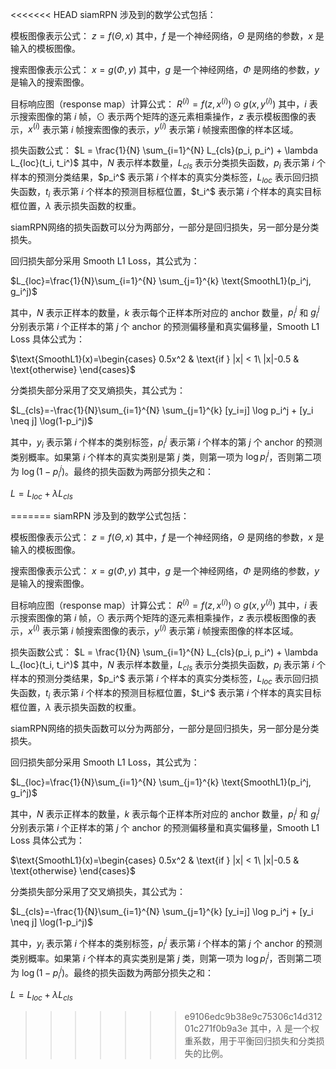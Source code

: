 <<<<<<< HEAD
siamRPN 涉及到的数学公式包括：

模板图像表示公式：
$z= f(\Theta, x)$
其中，$f$ 是一个神经网络，$\Theta$ 是网络的参数，$x$ 是输入的模板图像。

搜索图像表示公式：
$x = g(\Phi, y)$
其中，$g$ 是一个神经网络，$\Phi$ 是网络的参数，$y$ 是输入的搜索图像。

目标响应图（response map）计算公式：
$R^{(i)} = f(z, x^{(i)}) \odot g(x, y^{(i)})$
其中，$i$ 表示搜索图像的第 $i$ 帧，$\odot$ 表示两个矩阵的逐元素相乘操作，$z$ 表示模板图像的表示，$x^{(i)}$ 表示第 $i$ 帧搜索图像的表示，$y^{(i)}$ 表示第 $i$ 帧搜索图像的样本区域。

损失函数公式：
$L = \frac{1}{N} \sum_{i=1}^{N} L_{cls}(p_i, p_i^) + \lambda L_{loc}(t_i, t_i^)$
其中，$N$ 表示样本数量，$L_{cls}$ 表示分类损失函数，$p_i$ 表示第 $i$ 个样本的预测分类结果，$p_i^$ 表示第 $i$ 个样本的真实分类标签，$L_{loc}$ 表示回归损失函数，$t_i$ 表示第 $i$ 个样本的预测目标框位置，$t_i^$ 表示第 $i$ 个样本的真实目标框位置，$\lambda$ 表示损失函数的权重。


siamRPN网络的损失函数可以分为两部分，一部分是回归损失，另一部分是分类损失。

回归损失部分采用 Smooth L1 Loss，其公式为：

$L_{loc}=\frac{1}{N}\sum_{i=1}^{N} \sum_{j=1}^{k} \text{SmoothL1}(p_i^j, g_i^j)$

其中，$N$ 表示正样本的数量，$k$ 表示每个正样本所对应的 anchor 数量，$p_i^j$ 和 $g_i^j$ 分别表示第 $i$ 个正样本的第 $j$ 个 anchor 的预测偏移量和真实偏移量，Smooth L1 Loss 具体公式为：

$\text{SmoothL1}(x)=\begin{cases} 0.5x^2 & \text{if } |x| < 1\ |x|-0.5 & \text{otherwise} \end{cases}$

分类损失部分采用了交叉熵损失，其公式为：

$L_{cls}=-\frac{1}{N}\sum_{i=1}^{N} \sum_{j=1}^{k} [y_i=j] \log p_i^j + [y_i \neq j] \log(1-p_i^j)$

其中，$y_i$ 表示第 $i$ 个样本的类别标签，$p_i^j$ 表示第 $i$ 个样本的第 $j$ 个 anchor 的预测类别概率。如果第 $i$ 个样本的真实类别是第 $j$ 类，则第一项为 $\log p_i^j$，否则第二项为 $\log(1-p_i^j)$。最终的损失函数为两部分损失之和：

$L=L_{loc}+\lambda L_{cls}$

=======
siamRPN 涉及到的数学公式包括：

模板图像表示公式：
$z= f(\Theta, x)$
其中，$f$ 是一个神经网络，$\Theta$ 是网络的参数，$x$ 是输入的模板图像。

搜索图像表示公式：
$x = g(\Phi, y)$
其中，$g$ 是一个神经网络，$\Phi$ 是网络的参数，$y$ 是输入的搜索图像。

目标响应图（response map）计算公式：
$R^{(i)} = f(z, x^{(i)}) \odot g(x, y^{(i)})$
其中，$i$ 表示搜索图像的第 $i$ 帧，$\odot$ 表示两个矩阵的逐元素相乘操作，$z$ 表示模板图像的表示，$x^{(i)}$ 表示第 $i$ 帧搜索图像的表示，$y^{(i)}$ 表示第 $i$ 帧搜索图像的样本区域。

损失函数公式：
$L = \frac{1}{N} \sum_{i=1}^{N} L_{cls}(p_i, p_i^) + \lambda L_{loc}(t_i, t_i^)$
其中，$N$ 表示样本数量，$L_{cls}$ 表示分类损失函数，$p_i$ 表示第 $i$ 个样本的预测分类结果，$p_i^$ 表示第 $i$ 个样本的真实分类标签，$L_{loc}$ 表示回归损失函数，$t_i$ 表示第 $i$ 个样本的预测目标框位置，$t_i^$ 表示第 $i$ 个样本的真实目标框位置，$\lambda$ 表示损失函数的权重。


siamRPN网络的损失函数可以分为两部分，一部分是回归损失，另一部分是分类损失。

回归损失部分采用 Smooth L1 Loss，其公式为：

$L_{loc}=\frac{1}{N}\sum_{i=1}^{N} \sum_{j=1}^{k} \text{SmoothL1}(p_i^j, g_i^j)$

其中，$N$ 表示正样本的数量，$k$ 表示每个正样本所对应的 anchor 数量，$p_i^j$ 和 $g_i^j$ 分别表示第 $i$ 个正样本的第 $j$ 个 anchor 的预测偏移量和真实偏移量，Smooth L1 Loss 具体公式为：

$\text{SmoothL1}(x)=\begin{cases} 0.5x^2 & \text{if } |x| < 1\ |x|-0.5 & \text{otherwise} \end{cases}$

分类损失部分采用了交叉熵损失，其公式为：

$L_{cls}=-\frac{1}{N}\sum_{i=1}^{N} \sum_{j=1}^{k} [y_i=j] \log p_i^j + [y_i \neq j] \log(1-p_i^j)$

其中，$y_i$ 表示第 $i$ 个样本的类别标签，$p_i^j$ 表示第 $i$ 个样本的第 $j$ 个 anchor 的预测类别概率。如果第 $i$ 个样本的真实类别是第 $j$ 类，则第一项为 $\log p_i^j$，否则第二项为 $\log(1-p_i^j)$。最终的损失函数为两部分损失之和：

$L=L_{loc}+\lambda L_{cls}$

>>>>>>> e9106edc9b38e9c75306c14d31201c271f0b9a3e
其中，$\lambda$ 是一个权重系数，用于平衡回归损失和分类损失的比例。